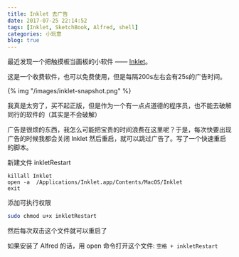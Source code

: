 ```yaml
---
title: Inklet 去广告
date: 2017-07-25 22:14:52
tags: [Inklet, SketchBook, Alfred, shell]
categories: 小玩意
blog: true
---
```




最近发现一个把触摸板当画板的小软件 —— [Inklet](https://tenonedesign.com/inklet.php)。

这是一个收费软件，也可以免费使用，但是每隔200s左右会有25s的广告时间。

{% img "/images/inklet-snapshot.png" %}

我真是太穷了，买不起正版，但是作为一个有一点点道德的程序员，也不能去破解同行的软件的（其实是不会破解）

广告是很烦的东西，我怎么可能把宝贵的时间浪费在这里呢？于是，每次快要出现广告的时候我都会关闭 Inklet 然后重启，就可以跳过广告了。写了一个快速重启的脚本。

新建文件 inkletRestart
```
killall Inklet
open -a  /Applications/Inklet.app/Contents/MacOS/Inklet 
exit
```

添加可执行权限

```bash
sudo chmod u+x inkletRestart
```

然后每次双击这个文件就可以重启了

如果安装了 Alfred 的话，用 open 命令打开这个文件: `空格 + inkletRestart`






